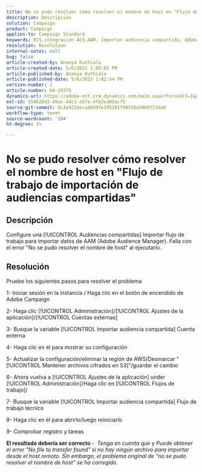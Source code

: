 ```yaml
---
title: No se pudo resolver cómo resolver el nombre de host en "Flujo de trabajo de importación de audiencias compartidas"
description: Descripción
solution: Campaign
product: Campaign
applies-to: Campaign Standard
keywords: KCS,integración ACS-AAM, Importar audiencia compartida, Adobe Campaign Standard,
resolution: Resolution
internal-notes: null
bug: false
article-created-by: Ananya Kuthiala
article-created-date: 5/6/2022 1:00:05 PM
article-published-by: Ananya Kuthiala
article-published-date: 5/6/2022 1:02:54 PM
version-number: 1
article-number: KA-19375
dynamics-url: https://adobe-ent.crm.dynamics.com/main.aspx?forceUCI=1&pagetype=entityrecord&etn=knowledgearticle&id=008d7170-3ccd-ec11-a7b5-0022480b639b
exl-id: 554628d2-49ac-44c1-a57e-4fb2ea05acf5
source-git-commit: 0c3e421beca46d9fe1952b1f98538a50697216a0
workflow-type: tm+mt
source-wordcount: '194'
ht-degree: 1%

---
```


# No se pudo resolver cómo resolver el nombre de host en &quot;Flujo de trabajo de importación de audiencias compartidas&quot;

## Descripción

Configure una [!UICONTROL Audiencias compartidas] Importar flujo de trabajo para importar datos de AAM (Adobe Audience Manager). Falla con el error &quot;No se pudo resolver el nombre de host&quot; al ejecutarlo. 

## Resolución


Pruebe los siguientes pasos para resolver el problema

1- Iniciar sesión en la instancia / Haga clic en el botón de encendido de Adobe Campaign

2- Haga clic [!UICONTROL Administración]/[!UICONTROL Ajustes de la aplicación]/[!UICONTROL Cuentas externas]

3- Busque la variable [!UICONTROL Importar audiencia compartida] Cuenta externa

4- Haga clic en él para mostrar su configuración

5- Actualizar la configuración/eliminar la región de AWS/Desmarcar &quot;[!UICONTROL Mantener archivos cifrados en S3]&quot;/guardar el cambio

6- Ahora vuelva a [!UICONTROL Ajustes de la aplicación] under [!UICONTROL Administración]/Haga clic en [!UICONTROL Flujos de trabajo]/

7- Busque la variable [!UICONTROL Importar audiencia compartida] Flujo de trabajo técnico

8- Haga clic en él para abrirlo/luego reiniciarlo

9- Comprobar registro y tareas

<b>El resultado debería ser correcto</b> -  *Tenga en cuenta que* y *Puede obtener el error &quot;No file to transfer found&quot; si no hay ningún archivo para importar desde el host remoto. Sin embargo, el problema original de &quot;no se pudo resolver el nombre de host&quot; se ha corregido.*
